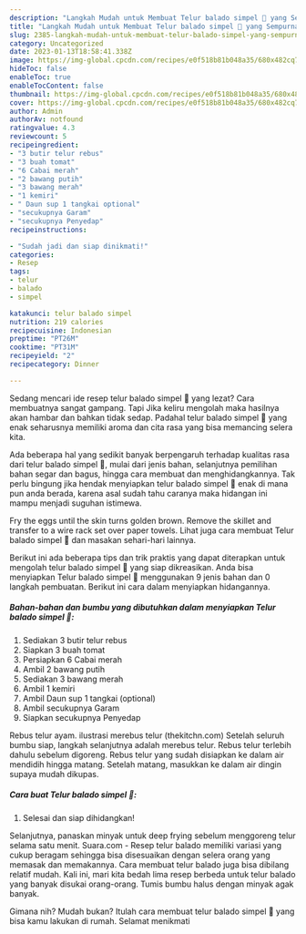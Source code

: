 ```yaml
---
description: "Langkah Mudah untuk Membuat Telur balado simpel 🤤 yang Sempurna, Buat Buka Puasa Bisa Manjain Lidah"
title: "Langkah Mudah untuk Membuat Telur balado simpel 🤤 yang Sempurna, Buat Buka Puasa Bisa Manjain Lidah"
slug: 2385-langkah-mudah-untuk-membuat-telur-balado-simpel-yang-sempurna-buat-buka-puasa-bisa-manjain-lidah
category: Uncategorized
date: 2023-01-13T18:58:41.338Z
image: https://img-global.cpcdn.com/recipes/e0f518b81b048a35/680x482cq70/telur-balado-simpel-foto-resep-utama.jpg
hideToc: false
enableToc: true
enableTocContent: false
thumbnail: https://img-global.cpcdn.com/recipes/e0f518b81b048a35/680x482cq70/telur-balado-simpel-foto-resep-utama.jpg
cover: https://img-global.cpcdn.com/recipes/e0f518b81b048a35/680x482cq70/telur-balado-simpel-foto-resep-utama.jpg
author: Admin
authorAv: notfound
ratingvalue: 4.3
reviewcount: 5
recipeingredient:
- "3 butir telur rebus"
- "3 buah tomat"
- "6 Cabai merah"
- "2 bawang putih"
- "3 bawang merah"
- "1 kemiri"
- " Daun sup 1 tangkai optional"
- "secukupnya Garam"
- "secukupnya Penyedap"
recipeinstructions:

- "Sudah jadi dan siap dinikmati!"
categories:
- Resep
tags:
- telur
- balado
- simpel

katakunci: telur balado simpel 
nutrition: 219 calories
recipecuisine: Indonesian
preptime: "PT26M"
cooktime: "PT31M"
recipeyield: "2"
recipecategory: Dinner

---
```



Sedang mencari ide resep telur balado simpel 🤤 yang lezat? Cara membuatnya sangat gampang. Tapi Jika keliru mengolah maka hasilnya akan hambar dan bahkan tidak sedap. Padahal telur balado simpel 🤤 yang enak seharusnya memiliki aroma dan cita rasa yang bisa memancing selera kita.


Ada beberapa hal yang sedikit banyak berpengaruh terhadap kualitas rasa dari telur balado simpel 🤤, mulai dari jenis bahan, selanjutnya pemilihan bahan segar dan bagus, hingga cara membuat dan menghidangkannya. Tak perlu bingung jika hendak menyiapkan telur balado simpel 🤤 enak di mana pun anda berada, karena asal sudah tahu caranya maka hidangan ini mampu menjadi suguhan istimewa.

Fry the eggs until the skin turns golden brown. Remove the skillet and transfer to a wire rack set over paper towels. Lihat juga cara membuat Telur balado simpel 🤤 dan masakan sehari-hari lainnya.


Berikut ini ada beberapa tips dan trik praktis yang dapat diterapkan untuk mengolah telur balado simpel 🤤 yang siap dikreasikan. Anda bisa menyiapkan Telur balado simpel 🤤 menggunakan 9 jenis bahan dan 0 langkah pembuatan. Berikut ini cara dalam menyiapkan hidangannya.

<!--inarticleads1-->

##### Bahan-bahan dan bumbu yang dibutuhkan dalam menyiapkan Telur balado simpel 🤤:

1. Sediakan 3 butir telur rebus
1. Siapkan 3 buah tomat
1. Persiapkan 6 Cabai merah
1. Ambil 2 bawang putih
1. Sediakan 3 bawang merah
1. Ambil 1 kemiri
1. Ambil  Daun sup 1 tangkai (optional)
1. Ambil secukupnya Garam
1. Siapkan secukupnya Penyedap


Rebus telur ayam. ilustrasi merebus telur (thekitchn.com) Setelah seluruh bumbu siap, langkah selanjutnya adalah merebus telur. Rebus telur terlebih dahulu sebelum digoreng. Rebus telur yang sudah disiapkan ke dalam air mendidih hingga matang. Setelah matang, masukkan ke dalam air dingin supaya mudah dikupas. 

<!--inarticleads2-->

##### Cara buat Telur balado simpel 🤤:


1. Selesai dan siap dihidangkan!

Selanjutnya, panaskan minyak untuk deep frying sebelum menggoreng telur selama satu menit. Suara.com - Resep telur balado memiliki variasi yang cukup beragam sehingga bisa disesuaikan dengan selera orang yang memasak dan memakannya. Cara membuat telur balado juga bisa dibilang relatif mudah. Kali ini, mari kita bedah lima resep berbeda untuk telur balado yang banyak disukai orang-orang. Tumis bumbu halus dengan minyak agak banyak. 

Gimana nih? Mudah bukan? Itulah cara membuat telur balado simpel 🤤 yang bisa kamu lakukan di rumah. Selamat menikmati
